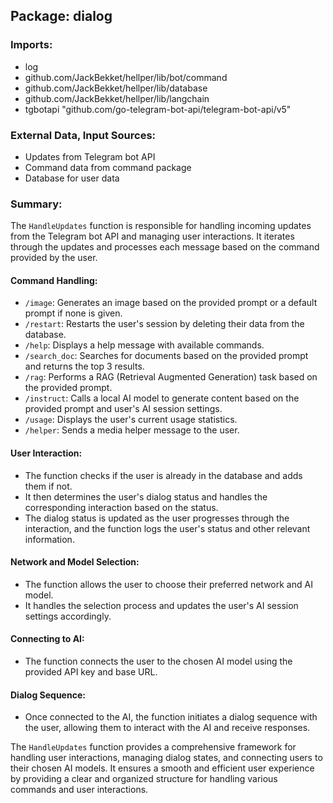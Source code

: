 ## Package: dialog

### Imports:
- log
- github.com/JackBekket/hellper/lib/bot/command
- github.com/JackBekket/hellper/lib/database
- github.com/JackBekket/hellper/lib/langchain
- tgbotapi "github.com/go-telegram-bot-api/telegram-bot-api/v5"

### External Data, Input Sources:
- Updates from Telegram bot API
- Command data from command package
- Database for user data

### Summary:
The `HandleUpdates` function is responsible for handling incoming updates from the Telegram bot API and managing user interactions. It iterates through the updates and processes each message based on the command provided by the user.

#### Command Handling:
- `/image`: Generates an image based on the provided prompt or a default prompt if none is given.
- `/restart`: Restarts the user's session by deleting their data from the database.
- `/help`: Displays a help message with available commands.
- `/search_doc`: Searches for documents based on the provided prompt and returns the top 3 results.
- `/rag`: Performs a RAG (Retrieval Augmented Generation) task based on the provided prompt.
- `/instruct`: Calls a local AI model to generate content based on the provided prompt and user's AI session settings.
- `/usage`: Displays the user's current usage statistics.
- `/helper`: Sends a media helper message to the user.

#### User Interaction:
- The function checks if the user is already in the database and adds them if not.
- It then determines the user's dialog status and handles the corresponding interaction based on the status.
- The dialog status is updated as the user progresses through the interaction, and the function logs the user's status and other relevant information.

#### Network and Model Selection:
- The function allows the user to choose their preferred network and AI model.
- It handles the selection process and updates the user's AI session settings accordingly.

#### Connecting to AI:
- The function connects the user to the chosen AI model using the provided API key and base URL.

#### Dialog Sequence:
- Once connected to the AI, the function initiates a dialog sequence with the user, allowing them to interact with the AI and receive responses.

The `HandleUpdates` function provides a comprehensive framework for handling user interactions, managing dialog states, and connecting users to their chosen AI models. It ensures a smooth and efficient user experience by providing a clear and organized structure for handling various commands and user interactions.

